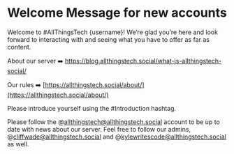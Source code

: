 # Welcome Message for new accounts

Welcome to #AllThingsTech {username}! We’re glad you’re here and look forward to interacting with and seeing what you have to offer as far as content.

About our server ➡️ https://blog.allthingstech.social/what-is-allthingstech-social/

Our rules ➡️ [https://allthingstech.social/about/](https://allthingstech.social/about/)

Please introduce yourself using the #Introduction hashtag.

Please follow the @allthingstech@allthingstech.social account to be up to date with news about our server. Feel free to follow our admins, @cliffwade@allthingstech.social and @kylewritescode@allthingstech.social as well.
